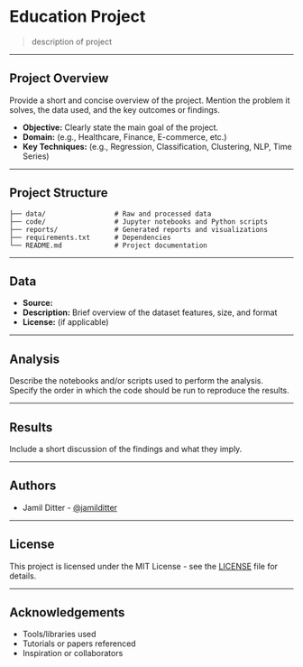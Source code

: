 # Education Project


> description of project


---


## Project Overview


Provide a short and concise overview of the project. Mention the problem it solves, the data used, and the key outcomes or findings.


- **Objective:** Clearly state the main goal of the project.
- **Domain:** (e.g., Healthcare, Finance, E-commerce, etc.)
- **Key Techniques:** (e.g., Regression, Classification, Clustering, NLP, Time Series)


---


## Project Structure


```
├── data/                 # Raw and processed data
├── code/                 # Jupyter notebooks and Python scripts
├── reports/              # Generated reports and visualizations
├── requirements.txt      # Dependencies
└── README.md             # Project documentation
```


---


## Data


- **Source:** 
- **Description:** Brief overview of the dataset features, size, and format
- **License:** (if applicable)


---


## Analysis


Describe the notebooks and/or scripts used to perform the analysis. Specify the order in which the code should be run to reproduce the results.


---


## Results


Include a short discussion of the findings and what they imply.


---


## Authors


- Jamil Ditter - [@jamilditter](https://github.com/jamilditter)


---


## License


This project is licensed under the MIT License - see the [LICENSE](LICENSE) file for details.


---


## Acknowledgements


- Tools/libraries used
- Tutorials or papers referenced
- Inspiration or collaborators
